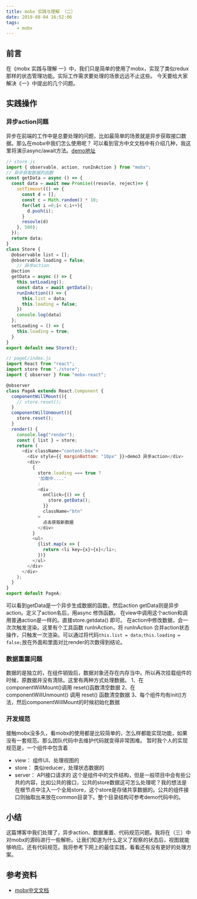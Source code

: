 ```yaml
---
title: mobx 实践与理解 （二）
date: 2019-08-04 16:52:06
tags:
	- mobx
---
```


## 前言
在《mobx 实践与理解 一》中，我们只是简单的使用了mobx，实现了类似redux那样的状态管理功能。实际工作需求要处理的场景远远不止这些。
今天要给大家解决《一》中提出的几个问题。

## 实践操作
### 异步action问题
异步在前端的工作中是总要处理的问题，比如最简单的场景就是异步获取接口数据。那么在mobx中我们怎么使用呢？
可以看到官方中文文档中有介绍几种，我这里将演示async/await方法。[demo地址](https://github.com/CrewS/mobx-app.git)
```js
// store.js
import { observable, action, runInAction } from "mobx";
// 异步获取数据的函数
const getData = async () => {
  const data = await new Promise((resovle, reject)=> {
    setTimeout(() => {
      const d = [];
      const c = Math.random() * 10;
      for(let i =0;i< c;i++){
        d.push(i);
      }
      resovle(d)
    }, 500);
  });
  return data;
}
class Store {
  @observable list = [];
  @observable loading = false;
	// 异步action
  @action
  getData = async () => {
    this.setLoading();
    const data = await getData();
    runInAction(() => {
      this.list = data;
      this.loading = false;
    })
    console.log(data)
  };
  setLoading = () => {
    this.loading = true;
  }
}
export default new Store();

```
```js
// pageC/index.js
import React from "react";
import store from "./store";
import { observer } from "mobx-react";

@observer
class PageA extends React.Component {
  componentWillMount(){
    // store.reset();
  }
  componentWillUnmount(){
    store.reset();
  }
  render() {
    console.log("render");
    const { list } = store;
    return (
      <div className="content-box">
        <div style={{ marginBottom: "10px" }}>demo3 异步action</div>
        <div>
          {
            store.loading === true ?
            '加载中....'
            :
            <div
              onClick={() => {
                store.getData();
              }}
              className="btn"
            >
              点击获取新数据
            </div>
          }
          <ul>
            {list.map(x => {
              return <li key={x}>{x}</li>;
            })}
          </ul>
        </div>
      </div>
    );
  }
}
export default PageA;
```
可以看到getData是一个异步生成数据的函数，然后action getData则是异步action。定义了action名后，用async 修饰函数。
在view中调用这个action和调用普通action是一样的。直接store.getdata() 即可。
在action中修改数据，会一次次触发渲染。这里有个工具函数 runInAction，将
runInAction 合并action状态操作，只触发一次渲染。可以通过将代码`this.list = data;this.loading = false;`放在外面和里面对比render的次数得到结论。

### 数据重置问题
数据的是独立的，在组件销毁后，数据对象还存在内存当中。所以再次挂载组件的时候，原数据并没有清除。这里有两种方式处理数据。
1、在componentWillMount()调用 reset()函数清空数据
2、在componentWillUnmount() 调用 reset() 函数清空数据
3、每个组件均有init()方法，然后componentWillMount的时候初始化数据

### 开发规范
接触mobx没多久，看mobx的使用都是比较简单的，怎么样都能实现功能，如果没有一套规范。那么团队代码中去维护代码就变得非常困难。
暂时我个人的实现规范是，一个组件中包含着
- view： 组件UI、处理视图的
- store： 类似reducer，处理状态数据的
- server： API接口请求的
这个是组件中的文件结构，但是一般项目中会有些公共的内容，比如公共的接口，公共的store数据这可怎么处理呢？我的想法是在根节点中注入一个全局store，这个store是存储共享数据的。公共的组件接口则抽取出来放在common目录下。整个目录结构可参考demo代码中的。


## 小结
这篇博客中我们处理了，异步action、数据重置、代码规范问题。我将在（三）中对mobx的源码进行一些解析。让我们知道为什么定义了观察的状态后，视图就能够响应。还有代码规范，我将参考下网上的最佳实践，看看还有没有更好的处理方案。


## 参考资料
- [mobx中文文档](https://cn.mobx.js.org/)

